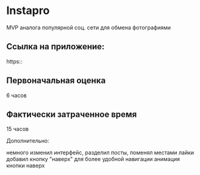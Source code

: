 # Instapro

MVP аналога популярной соц. сети для обмена фотографиями

## Ссылка на приложение:

https::

## Первоначальная оценка

6 часов

## Фактически затраченное время

15 часов

Дополнительно:

немного изменил интерфейс, разделил посты, поменял местами лайки
добавил кнопку "наверх" для более удобной навигации
анимация кнопки наверх
